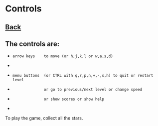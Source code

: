 # Controls
[Back](Maze)
-
The controls are:
-
-     arrow keys    to move (or h,j,k,l or w,a,s,d)
-
-     menu buttons  (or CTRL with q,r,p,n,+,-,s,h) to quit or restart level
-                   or go to previous/next level or change speed
-                   or show scores or show help
-
To play the game, collect all the stars.
